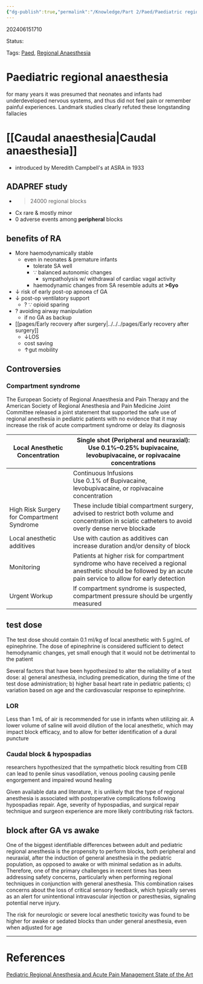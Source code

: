 ```yaml
---
{"dg-publish":true,"permalink":"/Knowledge/Part 2/Paed/Paediatric regional anaesthesia/"}
---
```



202406151710

Status: 

Tags: [Paed](../../Medicine/Paediatrics.md), [Regional Anaesthesia](../../Medicine/Regional%20Anaesthesia.md)

# Paediatric regional anaesthesia
for many years it was presumed that neonates and infants had underdeveloped nervous systems, and thus did not feel pain or remember painful experiences. Landmark studies clearly refuted these longstanding fallacies

# [[Caudal anaesthesia\|Caudal anaesthesia]]
- introduced by Meredith Campbell's at ASRA in 1933

## ADAPREF study
- >24000 regional blocks
- Cx rare & mostly minor
- 0 adverse events among **peripheral** blocks

## benefits of RA
- More haemodynamically stable
	- even in neonates & premature infants
		- tolerate SA well
		- ∵ balanced autonomic changes
			- sympatholysis w/ withdrawal of cardiac vagal activity
		- haemodynamic changes from SA resemble adults at **>6yo**
- ↓ risk of early post-op apnoea cf GA
- ↓ post-op ventilatory support
	- ? ∵ opioid sparing
- ? avoiding airway manipulation
	- if no GA as backup
- [[pages/Early recovery after surgery\|../../../pages/Early recovery after surgery]]
	- ↓LOS
	- cost saving
	- ↑gut mobility

## Controversies
### Compartment syndrome
The European Society of Regional Anaesthesia and Pain Therapy and the American Society of Regional Anesthesia and Pain Medicine Joint Committee released a joint statement that supported the safe use of regional anesthesia in pediatric patients with no evidence that it may increase the risk of acute compartment syndrome or delay its diagnosis

| Local Anesthetic Concentration             | Single shot (Peripheral and neuraxial):  <br>Use 0.1%–0.25% bupivacaine, levobupivacaine, or ropivacaine concentrations                                           |
| ------------------------------------------ | ----------------------------------------------------------------------------------------------------------------------------------------------------------------- |
|                                            | Continuous Infusions  <br>Use 0.1% of Bupivacaine, levobupivacaine, or ropivacaine concentration                                                                  |
| High Risk Surgery for Compartment Syndrome | These include tibial compartment surgery, advised to restrict both volume and concentration in sciatic catheters to avoid overly dense nerve blockade             |
| Local anesthetic additives                 | Use with caution as additives can increase duration and/or density of block                                                                                       |
| Monitoring                                 | Patients at higher risk for compartment syndrome who have received a regional anesthetic should be followed by an acute pain service to allow for early detection |
| Urgent Workup                              | If compartment syndrome is suspected, compartment pressure should be urgently measured                                                                            |
## test dose
The test dose should contain 0.1 ml/kg of local anesthetic with 5 μg/mL of epinephrine. The dose of epinephrine is considered sufficient to detect hemodynamic changes, yet small enough that it would not be detrimental to the patient

Several factors that have been hypothesized to alter the reliability of a test dose: a) general anesthesia, including premedication, during the time of the test dose administration; b) higher basal heart rate in pediatric patients; c) variation based on age and the cardiovascular response to epinephrine.

### LOR
Less than 1 mL of air is recommended for use in infants when utilizing air. A lower volume of saline will avoid dilution of the local anesthetic, which may impact block efficacy, and to allow for better identification of a dural puncture

### Caudal block & hypospadias
researchers hypothesized that the sympathetic block resulting from CEB can lead to penile sinus vasodilation, venous pooling causing penile engorgement and impaired wound healing

Given available data and literature, it is unlikely that the type of regional anesthesia is associated with postoperative complications following hypospadias repair. Age, severity of hypospadias, and surgical repair technique and surgeon experience are more likely contributing risk factors.


## block after GA vs awake

One of the biggest identifiable differences between adult and pediatric regional anesthesia is the propensity to perform blocks, both peripheral and neuraxial, after the induction of general anesthesia in the pediatric population, as opposed to awake or with minimal sedation as in adults. Therefore, one of the primary challenges in recent times has been addressing safety concerns, particularly when performing regional techniques in conjunction with general anesthesia. This combination raises concerns about the loss of critical sensory feedback, which typically serves as an alert for unintentional intravascular injection or paresthesias, signaling potential nerve injury.

The risk for neurologic or severe local anesthetic toxicity was found to be higher for awake or sedated blocks than under general anesthesia, even when adjusted for age

___
# References
[Pediatric Regional Anesthesia and Acute Pain Management State of the Art](../../../Reference%20notes/Readwise/Articles/Pediatric%20Regional%20Anesthesia%20and%20Acute%20Pain%20Management%20State%20of%20the%20Art.md)